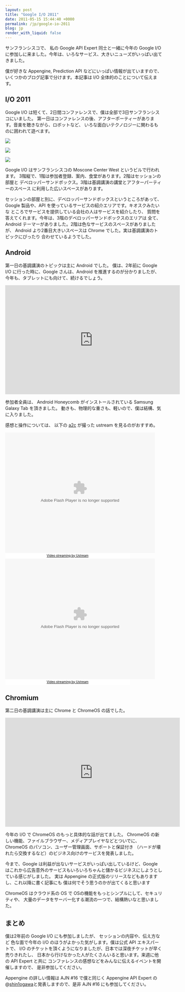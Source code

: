 ```yaml
---
layout: post
title: "Google I/O 2011"
date: 2011-05-15 15:44:40 +0000
permalink: /jp/google-io-2011
blog: jp
render_with_liquid: false
---
```


サンフランシスコで、 私の Google API Expert 同士と一緒に今年の Google I/O
に参加しに来ました。今年は、いろなサービス、大きいニューズがいっぱい出てきました。

僕が好きな Appengine, Prediction API などにいっぱい情報が出ていますので、
いくつかのブログ記事で分けます。本記事は I/O 全体的のことについて伝えます。

## I/O 2011

Google I/O は短くて、2日間コンファレンスで、僕は全部で3日サンフランシスコにいました。
第一日はコンファレンスの後、アフターポーティーがあります。音楽を聴きながら、ロボットなど、
いろな面白いテクノロジーに関わるものに囲われて遊べます。

![](https://storage.googleapis.com/static.ianlewis.org/prod/img/657/car_small.jpg)

![](https://storage.googleapis.com/static.ianlewis.org/prod/img/657/robots_small.jpg)

![](https://storage.googleapis.com/static.ianlewis.org/prod/img/657/pod_small.jpg)

Google I/O はサンフランシスコの Moscone Center West というビルで行われます。
3階縦で、1階は参加者登録、案内、食堂があります。2階はセッションの部屋と
デベロッパーサンドボックス。3階は基調講演の講堂とアフターパーティーのスペース
に利用した広いスペースがあります。

<p>セッションの部屋と別に、デベロッパーサンドボックスというところがあって、
Google 製品や、API を使っているサービスの紹介エリアです。キオスクみたいな
ところでサービスを提供している会社の人はサービスを紹介したり、
質問を答えてくれます。今年は、3階のデベロッパーサンドボックスのエリアは
全て、Android テーマーがありました。2階は色なサービスのスペースがありましたが、
Android より2番目大きいスペースは Chrome でした。実は基調講演のトピックにぴったり
合わせているようでした。</p>

## Android

第一日の基調講演のトピックは主に Android でした。 僕は、2年前に Google I/O
に行った時に、Google さんは、Android を推進するのが分かりましたが、
今年も、タブレットにも向けて、続けるでしょう。

<iframe width="560" height="349" src="http://www.youtube.com/embed/OxzucwjFEEs" frameborder="0" allowfullscreen></iframe>

参加者全員は、 Android Honeycomb がインストールされている Samsung Galaxy Tab
を頂きました。 動きも、物理的な重さも、軽いので、僕は結構、気に入りました。

感想と操作については、 以下の <a href="http://twitter.com/atusi">a2c</a> が撮った ustream を見るのがおすすめ。

<object width="480" height="386" classid="clsid:d27cdb6e-ae6d-11cf-96b8-444553540000">
  <param name="flashvars" value="vid=14624735&amp;autoplay=false&amp;locale=ja_JP"/>
  <param name="allowfullscreen" value="true"/>
  <param name="allowscriptaccess" value="always"/>
  <param name="src" value="http://www.ustream.tv/flash/viewer.swf"/>
  <embed flashvars="vid=14624735&amp;autoplay=false&amp;locale=ja_JP" width="480" height="386" allowfullscreen="true" allowscriptaccess="always" src="http://www.ustream.tv/flash/viewer.swf" type="application/x-shockwave-flash"></embed>
</object>
<br /><a href="http://www.ustream.tv/" style="padding: 2px 0px 4px; width: 400px; background: #ffffff; display: block; color: #000000; font-weight: normal; font-size: 10px; text-decoration: underline; text-align: center;" target="_blank">Video streaming by Ustream</a>

<object width="480" height="386" classid="clsid:d27cdb6e-ae6d-11cf-96b8-444553540000">
  <param name="flashvars" value="vid=14624176&amp;autoplay=false&amp;locale=ja_JP"/>
  <param name="allowfullscreen" value="true"/>
  <param name="allowscriptaccess" value="always"/>
  <param name="src" value="http://www.ustream.tv/flash/viewer.swf"/>
  <embed flashvars="vid=14624176&amp;autoplay=false&amp;locale=ja_JP" width="480" height="386" allowfullscreen="true" allowscriptaccess="always" src="http://www.ustream.tv/flash/viewer.swf" type="application/x-shockwave-flash"></embed>
</object>
<br /><a href="http://www.ustream.tv/" style="padding: 2px 0px 4px; width: 400px; background: #ffffff; display: block; color: #000000; font-weight: normal; font-size: 10px; text-decoration: underline; text-align: center;" target="_blank">Video streaming by Ustream</a>

## Chromium

第二日の基調講演は主に Chrome と ChromeOS の話でした。

<iframe width="560" height="349" src="http://www.youtube.com/embed/MiYND_zvIc0" frameborder="0" allowfullscreen></iframe>

今年の I/O で ChromeOS のもっと具体的な話が出てました。 ChromeOS
の新しい機能、ファイルブラウザー、メディアプレイヤなどとついでに、
ChromeOS のパソコン、ユーザー管理画面、サポートと保証付き
（ハードが壊れたら交換するなど）のビジネス向けのサービスを発表しました。

今まで、Google は利益が出ないサービスがいっぱい出しているけど、Google
はこれから広告意外のサービスもいろいろちゃんと儲かるビジネスにしようとしている感じがしました。
実は Appengine の正式版のリリースなどもありますし、これ以降に書く記事にも
僕は何でそう思うのかが出てくると思います

ChromeOS はクラウド系の OS で OSの機能をもっとシンプルにして、セキュリティや、
大量のデータをサーバー化する潮流の一つで、結構熱いなと思いました。

## まとめ

僕は2年前の Google I/O にも参加しましたが、 セッションの内容や、伝え方など
色な面で今年の I/O のほうがよかった気がします。僕は公式 API エキスパートで、
I/O のチケットを頂くようになりましたが、日本では深夜チケットが早く売りきれたし、
日本から行けなかった人がたくさんいると思います。来週に他の API Expert と共に
コンファレンスの感想などをみんなに伝えるイベントを開催しますので、
是非参加してください。

Appengine の詳しい情報は AJN #16 で僕と同じく Appengine API Expert の @[shin1ogawa](http://twitter.com/shin1ogawa)と発表しますので、是非 AJN #16 にも参加してください。
